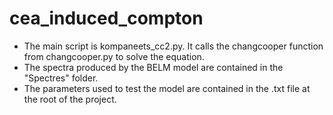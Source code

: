 # cea_induced_compton

- The main script is kompaneets_cc2.py.
  It calls the changcooper function from changcooper.py to solve the equation.
- The spectra produced by the BELM model are contained in the "Spectres" folder.
- The parameters used to test the model are contained in the .txt file at the root of the project.
